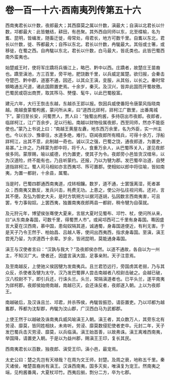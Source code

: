 # 卷一百一十六·西南夷列传第五十六

西南夷君长以什数，夜郎最大；其西靡莫之属以什数，滇最大；自滇以北君长以什数，邛都最大：此皆魋结，耕田，有邑聚。其外西自同师以东，北至楪榆，名为巂、昆明，皆编发，随畜迁徙，毋常处，毋君长，地方可数千里。自巂以东北，君长以什数，徙、筰都最大；自筰以东北，君长以什数，冉駹最大。其俗或士箸，或移徙，在蜀之西。自冉駹以东北，君长以什数，白马最大，皆氐类也。此皆巴蜀西南外蛮夷也。

始楚威王时，使将军庄蹻将兵循江上，略巴、黔中以西。庄蹻者，故楚庄王苗裔也。蹻至滇池，方三百里，旁平地，肥饶数千里，以兵威定属楚。欲归报，会秦击夺楚巴、黔中郡，道塞不通，因还，以其众王滇，变服，从其俗，以长之。秦时常頞略通五尺道，诸此国颇置吏焉。十余岁，秦灭。及汉兴，皆弃此国而开蜀故徼。巴蜀民或窃出商贾，取其筰马、僰僮、髦牛，以此巴蜀殷富。

建元六年，大行王恢击东越，东越杀王郢以报。恢因兵威使番阳令唐蒙风指晓南越。南越食蒙蜀枸酱，蒙问所从来，曰“道西北牂柯，牂柯江广数里，出番禺城下”。蒙归至长安，问蜀贾人，贾人曰：“独蜀出枸酱，多持窃出市夜郎。夜郎者，临牂柯江，江广百余步，足以行船。南越以财物役属夜郎，西至同师，然亦不能臣使也。”蒙乃上书说上曰：“南越王黄屋左纛，地东西万余里，名为外臣，实一州主也。今以长沙、豫章往，水道多绝，难行。窃闻夜郎所有精兵，可得十余万，浮船牂柯江，出其不意，此制越一奇也。诚以汉之强，巴蜀之饶，通夜郎道，为置吏，易甚。”上许之。乃拜蒙为郎中将，将千人，食重万余人，从巴蜀筰关入，遂见夜郎侯多同。蒙厚赐，喻以威德，约为置吏，使其子为令。夜郎旁小邑皆贪汉缯帛，以为汉道险，终不能有也，乃且听蒙约。还报，乃以为犍为郡。发巴蜀卒治道，自僰道指牂柯江。蜀人司马相如亦言西夷邛、筰可置郡。使相如以郎中将往喻，皆如南夷，为置一都尉，十余县，属蜀。

当是时，巴蜀四郡通西南夷道，戍转相饟。数岁，道不通，士罢饿离湿，死者甚众；西南夷又数反，发兵兴击，秏费无功。上患之，使公孙弘往视问焉。还对，言其不便。及弘为御史大夫，是时方筑朔方以据河逐胡，弘因数言西南夷害，可且罢，专力事匈奴。上罢西夷，独置南夷夜郎两县一都尉，稍令犍为自葆就。

及元狩元年，博望侯张骞使大夏来，言居大夏时见蜀布、邛竹、杖，使问所从来，曰“从东南身毒国，可数千里，得蜀贾人市”。或闻邛西可二千里有身毒国。骞因盛言大夏在汉西南，慕中国，患匈奴隔其道，诚通蜀，身毒国道便近，有利无害。于是天子乃令王然于、柏始昌、吕越人等，使间出西夷西，指求身毒国。至滇，滇王尝羌乃留，为求道西十余辈。岁余，皆闭昆明，莫能通身毒国。

滇王与汉使者言曰：“汉孰与我大？”及夜郎侯亦然。以道不通故，各自以为一州主，不知汉广大。使者还，因盛言滇大国，足事亲附。天子注意焉。

及至南越反，上使驰义侯因犍为发南夷兵。且兰君恐远行，旁国虏其老弱，乃与其众反，杀使者及犍为太守。汉乃发巴蜀罪人尝击南越者八校尉击破之。会越已破，汉八校尉不下，即引兵还，行诛头兰。头兰，常隔滇道者也。已平头兰，遂平南夷为牂柯郡。夜郎侯始倚南越，南越已灭，会还诛反者，夜郎遂入朝。上以为夜郎王。

南越破后，及汉诛且兰、邛君，并杀筰侯，冉駹皆振恐，请臣置吏。乃以邛都为越巂郡，筰都为沈犁郡，冉駹为汶山郡，广汉西白马为武都郡。

上使王然于以越破及诛南夷兵威风喻滇王入朝。滇王者，其众数万人，其旁东北有劳浸、靡莫，皆同姓相扶，未肯听。劳浸、靡莫数侵犯使者吏卒。元封二年，天子发巴蜀兵击灭劳浸、靡莫，以兵临滇。滇王始首善，以故弗诛。滇王离难西南夷，举国降，请置吏入朝。于是以为益州郡，赐滇王王印，复长其民。

西南夷君长以百数，独夜郎、滇受王印。滇小邑，最宠焉。

太史公曰：楚之先岂有天禄哉？在周为文王师，封楚。及周之衰，地称五千里。秦灭诸侯，唯楚苗裔尚有滇王。汉诛西南夷，国多灭矣，唯滇复为宠王。然南夷之端，见枸酱番禺，大夏杖邛竹。西夷后揃，剽分二方，卒为七郡。
